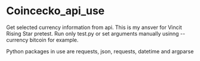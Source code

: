 # Coincecko_api_use
Get selected currency information from api.
This is my ansver for Vincit Rising Star pretest.
Run only test.py or set arguments manually usinng --currency bitcoin for example.

Python packages in use are requests,
json,
requests,
datetime and 
argparse
